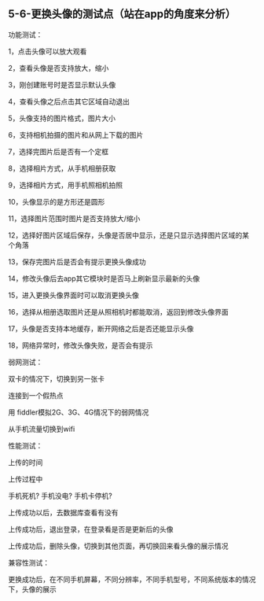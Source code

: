 ## 5-6-更换头像的测试点（站在app的角度来分析）

功能测试：

1，点击头像可以放大观看

2，查看头像是否支持放大，缩小

3，刚创建账号时是否显示默认头像

4，查看头像之后点击其它区域自动退出

5，头像支持的图片格式，图片大小

6，支持相机拍摄的图片和从网上下载的图片

7，选择完图片后是否有一个定框

8，选择相片方式，从手机相册获取

9，选择相片方式，用手机照相机拍照

10，头像显示的是方形还是圆形

11，选择图片范围时图片是否支持放大/缩小

12，选择好图片区域后保存，头像是否居中显示，还是只显示选择图片区域的某个角落

13，保存完图片后是否会有提示更换头像成功

14，修改头像后去app其它模块时是否马上刷新显示最新的头像

15，进入更换头像界面时可以取消更换头像

16，选择从相册选取图片还是从照相机时都能取消，返回到修改头像界面

17，头像是否支持本地缓存，断开网络之后是否还能显示头像

18，网络异常时，修改头像失败，是否会有提示

弱网测试：

双卡的情况下，切换到另一张卡

连接到一个假热点

用 fiddler模拟2G、3G、4G情况下的弱网情况

从手机流量切换到wifi

性能测试：

上传的时间

上传过程中

手机死机? 手机没电? 手机卡停机?

上传成功以后，去数据库查看有没有

上传成功后，退出登录，在登录看是否是更新后的头像

上传成功后，删除头像，切换到其他页面，再切换回来看头像的展示情况

兼容性测试：

更换成功后，在不同手机屏幕，不同分辨率，不同手机型号，不同系统版本的情况下，头像的展示

